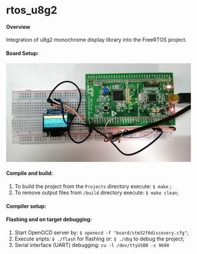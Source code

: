 # rtos_u8g2

#### **Overview**

Integration of u8g2 monochrome display library into the FreeRTOS project.

#### Board Setup:
![](IMG_20200507_165628.jpg)

#### Compile and build:
  1. To build the project from the ```Projects``` directory execute: ```$ make``` ;
  2. To remove output files from ```/build``` directory execute: ```$ make clean```;

#### Compiler setup:

#### Flashing and on target debugging:
  1. Start OpenOCD server by: ```$ openocd -f "board/stm32f0discovery.cfg"```;
  2. Execute sripts: ```$ ./flash``` for flashing or: ```$ ./dbg``` to debug the project;
  3. Serial interface (UART) debugging: ```cu -l /dev/ttyUSB0 -s 9600```
